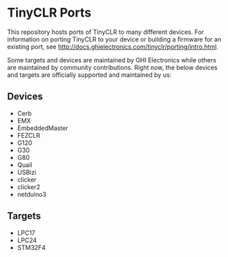 # TinyCLR Ports

This repository hosts ports of TinyCLR to many different devices. For information on porting TinyCLR to your device or building a firmware for an existing port, see http://docs.ghielectronics.com/tinyclr/porting/intro.html.

Some targets and devices are maintained by GHI Electronics while others are maintained by community contributions. Right now, the below devices and targets are officially supported and maintained by us: 

## Devices
- Cerb
- EMX
- EmbeddedMaster
- FEZCLR
- G120
- G30
- G80
- Quail
- USBizi
- clicker
- clicker2
- netduino3

## Targets
- LPC17
- LPC24
- STM32F4
